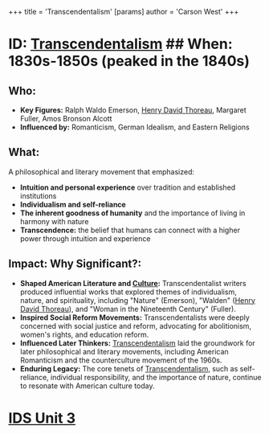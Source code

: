 +++
 title = 'Transcendentalism'
[params]
	author = 'Carson West'
+++
# ID: [Transcendentalism](./../transcendentalism/) ## When: 1830s-1850s (peaked in the 1840s)
## Who: 
* **Key Figures:** Ralph Waldo Emerson, [Henry David Thoreau](./../henry-david-thoreau/), Margaret Fuller, Amos Bronson Alcott
* **Influenced by:**  Romanticism, German Idealism, and Eastern Religions
## What:
A philosophical and literary movement that emphasized:
* **Intuition and personal experience** over tradition and established institutions
* **Individualism and self-reliance** 
* **The inherent goodness of humanity** and the importance of living in harmony with nature
* **Transcendence:** the belief that humans can connect with a higher power through intuition and experience 
## Impact: Why Significant?:
* **Shaped American Literature and [Culture](./../culture/):** Transcendentalist writers produced influential works that explored themes of individualism, nature, and spirituality, including "Nature" (Emerson), "Walden" ([Henry David Thoreau](./../henry-david-thoreau/)), and "Woman in the Nineteenth Century" (Fuller).
* **Inspired Social Reform Movements:** Transcendentalists were deeply concerned with social justice and reform, advocating for abolitionism, women's rights, and education reform. 
* **Influenced Later Thinkers:** [Transcendentalism](./../transcendentalism/) laid the groundwork for later philosophical and literary movements, including  American Romanticism and the counterculture movement of the 1960s. 
* **Enduring Legacy:** The core tenets of [Transcendentalism](./../transcendentalism/), such as self-reliance, individual responsibility, and the importance of nature, continue to resonate with American culture today. 

# [IDS Unit 3](./../ids-unit-3/)
